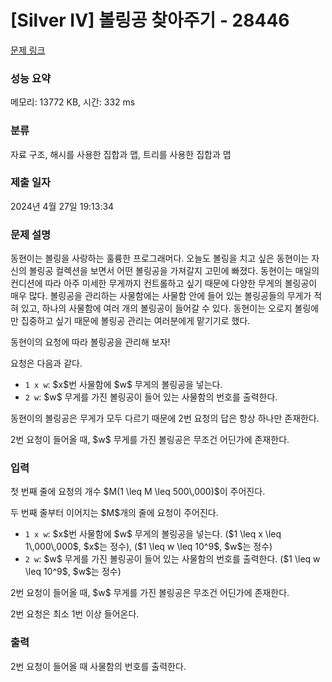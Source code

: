 # [Silver IV] 볼링공 찾아주기 - 28446 

[문제 링크](https://www.acmicpc.net/problem/28446) 

### 성능 요약

메모리: 13772 KB, 시간: 332 ms

### 분류

자료 구조, 해시를 사용한 집합과 맵, 트리를 사용한 집합과 맵

### 제출 일자

2024년 4월 27일 19:13:34

### 문제 설명

<p>동현이는 볼링을 사랑하는 훌륭한 프로그래머다. 오늘도 볼링을 치고 싶은 동현이는 자신의 볼링공 컬렉션을 보면서 어떤 볼링공을 가져갈지 고민에 빠졌다. 동현이는 매일의 컨디션에 따라 아주 미세한 무게까지 컨트롤하고 싶기 때문에 다양한 무게의 볼링공이 매우 많다. 볼링공을 관리하는 사물함에는 사물함 안에 들어 있는 볼링공들의 무게가 적혀 있고, 하나의 사물함에 여러 개의 볼링공이 들어갈 수 있다. 동현이는 오로지 볼링에만 집중하고 싶기 때문에 볼링공 관리는 여러분에게 맡기기로 했다.</p>

<p>동현이의 요청에 따라 볼링공을 관리해 보자!</p>

<p>요청은 다음과 같다.</p>

<ul>
	<li><code>1 x w</code>: $x$번 사물함에 $w$ 무게의 볼링공을 넣는다.</li>
	<li><code>2 w</code>: $w$ 무게를 가진 볼링공이 들어 있는 사물함의 번호를 출력한다.</li>
</ul>

<p>동현이의 볼링공은 무게가 모두 다르기 때문에 2번 요청의 답은 항상 하나만 존재한다.</p>

<p>2번 요청이 들어올 때, $w$ 무게를 가진 볼링공은 무조건 어딘가에 존재한다.</p>

### 입력 

 <p>첫 번째 줄에 요청의 개수 $M(1 \leq M \leq 500\,000)$이 주어진다.</p>

<p>두 번째 줄부터 이어지는 $M$개의 줄에 요청이 주어진다.</p>

<ul>
	<li><code>1 x w</code>: $x$번 사물함에 $w$ 무게의 볼링공을 넣는다. ($1 \leq x \leq 1\,000\,000$, $x$는 정수), ($1 \leq w \leq 10^9$, $w$는 정수)</li>
	<li><code>2 w</code>: $w$ 무게를 가진 볼링공이 들어 있는 사물함의 번호를 출력한다. ($1 \leq w \leq 10^9$, $w$는 정수)</li>
</ul>

<p>2번 요청이 들어올 때, $w$ 무게를 가진 볼링공은 무조건 어딘가에 존재한다.</p>

<p>2번 요청은 최소 1번 이상 들어온다.</p>

### 출력 

 <p>2번 요청이 들어올 때 사물함의 번호를 출력한다.</p>

